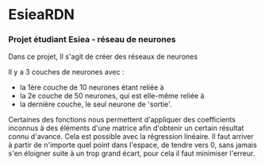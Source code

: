 # EsieaRDN
### Projet étudiant Esiea - réseau de neurones

Dans ce projet, Il s'agit de créer des réseaux de neurones

Il y a 3 couches de neurones avec : <br />
* la 1ère couche de 10 neurones étant reliée à<br />
* la 2e couche de 50 neurones, qui est elle-même reliée à<br />
* la dernière couche, le seul neurone de 'sortie'.

Certaines des fonctions nous permettent d'appliquer des coefficients inconnus à des éléments d'une matrice afin d'obtenir un certain résultat connu d'avance.
Cela est possible avec la régression linéaire.
Il faut arriver à partir de n'importe quel point dans l'espace, de tendre vers 0, sans jamais s'en éloigner suite à un trop grand écart, pour cela il faut minimiser l'erreur.
